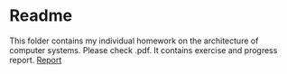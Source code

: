 # Readme
This folder contains my individual homework on the architecture of computer systems.
Please check .pdf. It contains exercise and progress report.
[Report](https://github.com/Zuganin/Computer-Architecture/blob/main/Individual%20homework%203/ИДЗ%20по%20АВС%20Зенин%20Вадим%20Вариант%2032..pdf)
